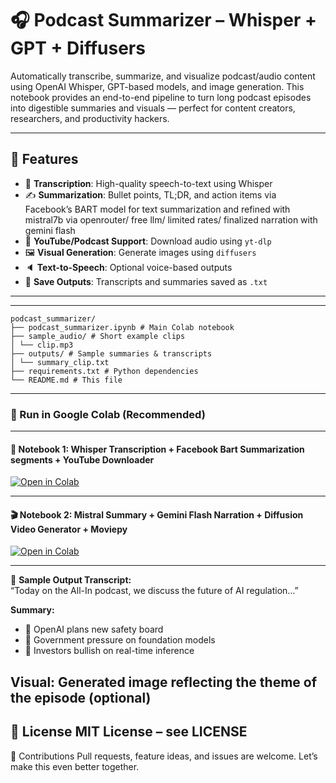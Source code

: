 # 🎧 Podcast Summarizer – Whisper + GPT + Diffusers

Automatically transcribe, summarize, and visualize podcast/audio content using OpenAI Whisper, GPT-based models, and image generation. This notebook provides an end-to-end pipeline to turn long podcast episodes into digestible summaries and visuals — perfect for content creators, researchers, and productivity hackers.

---

## 🚀 Features

- 🧠 **Transcription**: High-quality speech-to-text using Whisper
- ✍️ **Summarization**: Bullet points, TL;DR, and action items via Facebook’s BART model for text summarization and refined with mistral7b via openrouter/ free llm/ limited rates/ finalized narration with gemini flash 
- 🎥 **YouTube/Podcast Support**: Download audio using `yt-dlp`
- 🖼️ **Visual Generation**: Generate images using `diffusers`
- 🔈 **Text-to-Speech**: Optional voice-based outputs
- 💾 **Save Outputs**: Transcripts and summaries saved as `.txt`

---

---
```
podcast_summarizer/
├── podcast_summarizer.ipynb # Main Colab notebook
├── sample_audio/ # Short example clips
│ └── clip.mp3
├── outputs/ # Sample summaries & transcripts
│ └── summary_clip.txt
├── requirements.txt # Python dependencies
└── README.md # This file
```
---

### 🔄 Run in Google Colab (Recommended)

---

#### 🧠 Notebook 1: Whisper Transcription + Facebook Bart Summarization segments + YouTube Downloader  
[![Open in Colab](https://colab.research.google.com/assets/colab-badge.svg)](https://colab.research.google.com/drive/18eZ3_AztekDrk_M8yov2JFZtQjHPul2J)

---

#### 🎬 Notebook 2: Mistral Summary + Gemini Flash Narration + Diffusion Video Generator  + Moviepy
[![Open in Colab](https://colab.research.google.com/assets/colab-badge.svg)](https://colab.research.google.com/drive/1Cz8mclf5B1ZcfXkkSQAgAyBKp3M0hb0k)

---

📝 **Sample Output Transcript:**  
“Today on the All-In podcast, we discuss the future of AI regulation…”

**Summary:**
- 🔹 OpenAI plans new safety board  
- 🔹 Government pressure on foundation models  
- 🔹 Investors bullish on real-time inference

Visual:
Generated image reflecting the theme of the episode (optional)
---
📜 License
MIT License – see LICENSE
---
🤝 Contributions
Pull requests, feature ideas, and issues are welcome. Let’s make this even better together.

